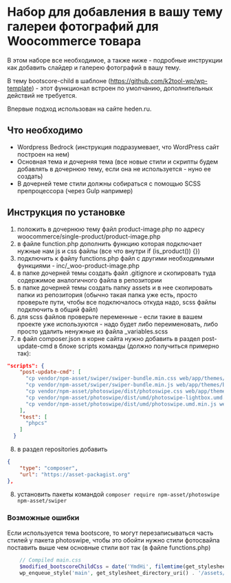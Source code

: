 # Набор для добавления в вашу тему галереи фотографий для Woocommerce товара

В этом наборе все необходимое, а также ниже - подробные инструкции как добавить слайдер и галерею фотографий в вашу тему.

В тему bootscore-child в шаблоне (https://github.com/k2tool-wp/wp-template) - этот функционал встроен по умолчанию, дополнительных действий не требуется.

Впервые подход использован на сайте heden.ru.

## Что необходимо
- Wordpress Bedrock (инструкция подразумевает, что WordPress сайт построен на нем)
- Основная тема и дочерняя тема (все новые стили и скрипты будем добавлять в дочернюю тему, если она не используется - нуно ее создать)
- В дочерней теме стили должны собираться с помощью SCSS препроцессора (через Gulp например)

## Инструкция по установке

1. положить в дочернюю тему файл product-image.php по адресу woocommerce/single-product/product-image.php
2. в файле function.php дополнить функцию которая подключает нужные нам js и css файлы (все что внутри if (is_product()) {})
3. подключить к файлу functions.php файл с другими необходимыми функциями - inc/_woo-product-image.php
4. в папке дочерней темы создать файл .gitignore и скопировать туда содержимое аналогичного файла в репозитории
5. в папке дочерней темы создать папку assets и в нее скопировать папки из репозитория (обычно такая папка уже есть, просто проверьте пути, чтобы все подключалось откуда надо, scss файлы подключить в общий файл)
6. для scss файлов проверьте переменные - если такие в вашем проекте уже используются - надо будет либо переименовать, либо просто удалить ненужные из файла _variables.scss
7. в файл composer.json в корне сайта нужно добавить в раздел post-update-cmd в блоке scripts команды (должно получиться примерно так):

``` json
"scripts": {
    "post-update-cmd": [
      "cp vendor/npm-asset/swiper/swiper-bundle.min.css web/app/themes/bootscore-child-main/assets/css",
      "cp vendor/npm-asset/swiper/swiper-bundle.min.js web/app/themes/bootscore-child-main/assets/js",
      "cp vendor/npm-asset/photoswipe/dist/photoswipe.css web/app/themes/bootscore-child-main/assets/css",
      "cp vendor/npm-asset/photoswipe/dist/umd/photoswipe-lightbox.umd.min.js web/app/themes/bootscore-child-main/assets/js",
      "cp vendor/npm-asset/photoswipe/dist/umd/photoswipe.umd.min.js web/app/themes/bootscore-child-main/assets/js"
    ],
    "test": [
      "phpcs"
    ]
  }
```

8. в раздел repositories добавить

``` json
{
    "type": "composer",
    "url": "https://asset-packagist.org"
},
```

8. установить пакеты командой ```composer require npm-asset/photoswipe npm-asset/swiper```

### Возможные ошибки

Если используется тема bootsсore, то могут перезаписываться часть стилей у пакета photoswipe, чтобы это обойти нужно стили фотосвайпа поставить выше чем основные стили вот так (в файле functions.php)

``` php
    // Compiled main.css
    $modified_bootscoreChildCss = date('YmdHi', filemtime(get_stylesheet_directory() . '/assets/css/main.css'));
    wp_enqueue_style('main', get_stylesheet_directory_uri() . '/assets/css/main.css', is_product() ? ['parent-style', 'photoswipe-5'] : ['parent-style'], $modified_bootscoreChildCss);
```

